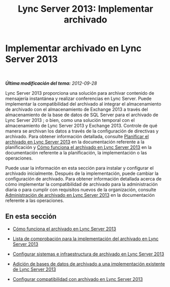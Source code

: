 ﻿---
title: 'Lync Server 2013: Implementar archivado'
TOCTitle: Implementar archivado
ms:assetid: a89edd16-12d5-4602-ad2f-194b47d1188e
ms:mtpsurl: https://technet.microsoft.com/es-es/library/JJ205147(v=OCS.15)
ms:contentKeyID: 48276296
ms.date: 01/07/2017
mtps_version: v=OCS.15
ms.translationtype: HT
---

# Implementar archivado en Lync Server 2013

 

_**Última modificación del tema:** 2012-09-28_

Lync Server 2013 proporciona una solución para archivar contenido de mensajería instantánea y realizar conferencias en Lync Server. Puede implementar la compatibilidad del archivado al integrar el almacenamiento de archivado con el almacenamiento de Exchange 2013 a través del almacenamiento de la base de datos de SQL Server para el archivado de Lync Server 2013 ; o bien, como una solución temporal con el almacenamiento de Lync Server 2013 y Exchange 2013. Controle de qué manera se archivan los datos a través de la configuración de directivas y archivado. Para obtener información detallada, consulte [Planificar el archivado en Lync Server 2013](lync-server-2013-planning-for-archiving.md) en la documentación referente a la planificación y [Cómo funciona el archivado en Lync Server 2013](lync-server-2013-how-archiving-works.md) en la documentación referente a la planificación, la implementación o las operaciones.

Puede usar la información en esta sección para instalar y configurar el archivado inicialmente. Después de la implementación, puede cambiar la configuración de archivado. Para obtener información detallada acerca de cómo implementar la compatibilidad de archivado para la administración diaria o para cumplir con requisitos nuevos de la organización, consulte [Administración de archivado en Lync Server 2013](lync-server-2013-managing-archiving.md) en la documentación referente a las operaciones.

## En esta sección

  - [Cómo funciona el archivado en Lync Server 2013](lync-server-2013-how-archiving-works.md)

  - [Lista de comprobación para la implementación del archivado en Lync Server 2013](lync-server-2013-deployment-checklist-for-archiving.md)

  - [Configurar sistemas e infraestructura de archivado en Lync Server 2013](lync-server-2013-setting-up-systems-and-infrastructure-for-archiving.md)

  - [Adición de bases de datos de archivado a una implementación existente de Lync Server 2013](lync-server-2013-adding-archiving-databases-to-an-existing-lync-server-2013-deployment.md)

  - [Configurar compatibilidad con archivado en Lync Server 2013](lync-server-2013-configuring-support-for-archiving.md)

